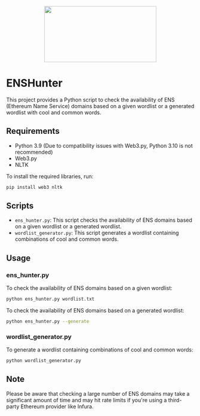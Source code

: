 <div style="display: flex; justify-content: center">
<img src="https://app.ens.domains/static/media/ensIconLogo.19559e18fee46b91eb7a1b152d456d3b.svg"  width="300" height="150">
</div>

# ENSHunter

This project provides a Python script to check the availability of ENS (Ethereum Name Service) domains based on a given wordlist or a generated wordlist with cool and common words.

## Requirements

- Python 3.9 (Due to compatibility issues with Web3.py, Python 3.10 is not recommended)
- Web3.py
- NLTK

To install the required libraries, run:

```bash
pip install web3 nltk
```

## Scripts
 - `ens_hunter.py`: This script checks the availability of ENS domains based on a given wordlist or a generated wordlist.
 - `wordlist_generator.py`: This script generates a wordlist containing combinations of cool and common words.

## Usage
### ens_hunter.py
To check the availability of ENS domains based on a given wordlist:
```bash
python ens_hunter.py wordlist.txt
```
To check the availability of ENS domains based on a generated wordlist:
```bash
python ens_hunter.py --generate
```

### wordlist_generator.py
To generate a wordlist containing combinations of cool and common words:

```bash
python wordlist_generator.py
```

## Note
Please be aware that checking a large number of ENS domains may take a significant amount of time and may hit rate limits if you're using a third-party Ethereum provider like Infura.

